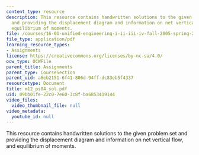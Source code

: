 ```yaml
---
content_type: resource
description: This resource contains handwritten solutions to the given problem set
  and providing the displacement diagram and information on net vertical flow, and
  equilibrium of moments.
file: /courses/16-01-unified-engineering-i-ii-iii-iv-fall-2005-spring-2006/09bb01fe22c07e603c8fba6853419144_m12_ps04_sol.pdf
file_type: application/pdf
learning_resource_types:
- Assignments
license: https://creativecommons.org/licenses/by-nc-sa/4.0/
ocw_type: OCWFile
parent_title: Assignments
parent_type: CourseSection
parent_uid: a6eb2151-6f41-806d-94ff-dc83eb5f4337
resourcetype: Document
title: m12_ps04_sol.pdf
uid: 09bb01fe-22c0-7e60-3c8f-ba6853419144
video_files:
  video_thumbnail_file: null
video_metadata:
  youtube_id: null
---
```

This resource contains handwritten solutions to the given problem set and providing the displacement diagram and information on net vertical flow, and equilibrium of moments.